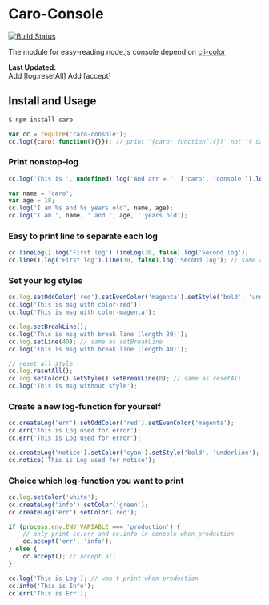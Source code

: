 # Caro-Console

[![Build Status](https://travis-ci.org/carozozo/caro-console.svg?branch=master)](https://travis-ci.org/carozozo/caro-console)

The module for easy-reading node.js console depend on [cli-color](https://www.npmjs.com/package/cli-color)

**Last Updated:**   
Add [log.resetAll]
Add [accept]

## Install and Usage

```bash
$ npm install caro
```

```javascript
var cc = require('caro-console');
cc.log({caro: function(){}}); // print '{caro: function(){})' not '{ caro: [Function] }'
```

### Print nonstop-log
```javascript
cc.log('This is ', undefined).log('And arr = ', ['caro', 'console']).log('End');

var name = 'caro';
var age = 18;
cc.log('I am %s and %s years old', name, age);
cc.log('I am ', name, ' and ', age, ' years old');
```

### Easy to print line to separate each log
```javascript
cc.lineLog().log('First log').lineLog(30, false).log('Second log');
cc.line().log('First log').line(30, false).log('Second log'); // same as lineLog
```

### Set your log styles
```javascript
cc.log.setOddColor('red').setEvenColor('magenta').setStyle('bold', 'underline');
cc.log('This is msg with color-red');
cc.log('This is msg with color-magenta');

cc.log.setBreakLine();
cc.log('This is msg with break line (length 20)');
cc.log.setLine(40); // same as setBreakLine
cc.log('This is msg with break line (length 40)');

// reset all style
cc.log.resetAll();
cc.log.setColor().setStyle().setBreakLine(0); // same as resetAll
cc.log('This is msg without style');
```

### Create a new log-function for yourself
```javascript
cc.createLog('err').setOddColor('red').setEvenColor('magenta');
cc.err('This is Log used for error');
cc.err('This is Log used for error');

cc.createLog('notice').setColor('cyan').setStyle('bold', 'underline');
cc.notice('This is Log used for notice');
```

### Choice which log-function you want to print
```javascript
cc.log.setColor('white');
cc.createLog('info').setColor('green');
cc.createLog('err').setColor('red');

if (process.env.ENV_VARIABLE === 'production') {
    // only print cc.err and cc.info in console when production
    cc.accept('err', 'info');
} else {
    cc.accept(); // accept all
}

cc.log('This is Log'); // won't print when production
cc.info('This is Info');
cc.err('This is Err'); 
```